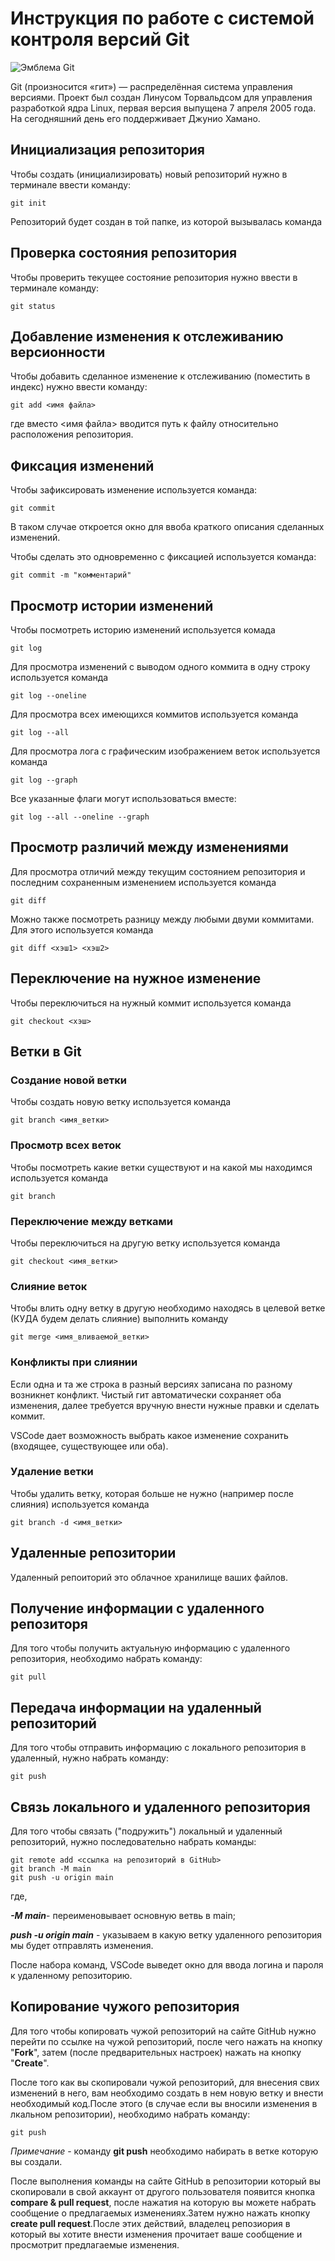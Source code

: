 # **Инструкция по работе с системой контроля версий Git**

![Эмблема Git](git.jpg)

Git (произносится «гит») — распределённая система управления версиями. Проект был создан Линусом Торвальдсом для управления разработкой ядра Linux, первая версия выпущена 7 апреля 2005 года. На сегодняшний день его поддерживает Джунио Хамано.

## Инициализация репозитория

Чтобы создать (инициализировать) новый репозиторий нужно в терминале ввести команду:

    git init

Репозиторий будет создан в той папке, из которой вызывалась команда

## Проверка состояния репозитория

Чтобы проверить текущее состояние репозитория нужно ввести в терминале команду:

    git status

## Добавление изменения к отслеживанию версионности

Чтобы добавить сделанное изменение к отслеживанию (поместить в индекс) нужно ввести команду:

    git add <имя файла>

где вместо <имя файла> вводится путь к файлу относительно расположения репозитория.

## Фиксация изменений

Чтобы зафиксировать изменение используется команда:

    git commit

В таком случае откроется окно для ввоба краткого описания сделанных изменений.

Чтобы сделать это одновременно с фиксацией используется команда:

    git commit -m "комментарий"

## Просмотр истории изменений

Чтобы посмотреть историю изменений используется комада

    git log

Для просмотра изменений с выводом одного коммита в одну строку используется команда

    git log --oneline

Для просмотра всех имеющихся коммитов используется команда

    git log --all

Для просмотра лога с графическим изображением веток используется команда

    git log --graph

Все указанные флаги могут использоваться вместе:

    git log --all --oneline --graph

## Просмотр различий между изменениями

Для просмотра отличий между текущим состоянием репозитория и последним сохраненным изменением используется команда

    git diff

Можно также посмотреть разницу между любыми двуми коммитами. Для этого используется команда

    git diff <хэш1> <хэш2>

## Переключение на нужное изменение

Чтобы переключиться на нужный коммит используется команда

    git checkout <хэш>

## Ветки в Git

### Создание новой ветки

Чтобы создать новую ветку используется команда

    git branch <имя_ветки>

### Просмотр всех веток

Чтобы посмотреть какие ветки существуют и на какой мы находимся используется команда

    git branch

### Переключение между ветками

Чтобы переключиться на другую ветку используется команда

    git checkout <имя_ветки>

### Слияние веток

Чтобы влить одну ветку в другую необходимо находясь в целевой ветке (КУДА будем делать слияние) выполнить команду

    git merge <имя_вливаемой_ветки>

### Конфликты при слиянии

Если одна и та же строка в разный версиях записана по разному возникнет конфликт.
Чистый гит автоматически сохраняет оба изменения, далее требуется вручную внести нужные правки и сделать коммит.

VSСode дает возможность выбрать какое изменение сохранить (входящее, существующее или оба).

### Удаление ветки

Чтобы удалить ветку, которая больше не нужно (например после слияния) используется команда

    git branch -d <имя_ветки>

## Удаленные репозитории

Удаленный репоиторий это облачное хранилище ваших файлов.

## Получение информации с удаленного репозиторя

Для того чтобы получить актуальную информацию с удаленного репозитория, необходимо набрать команду:

    git pull

## Передача информации на удаленный репозиторий

Для того чтобы отправить информацию с локального репозитория в удаленный, нужно набрать команду:

    git push


## Связь локального и удаленного репозитория

Для того чтобы связать ("подружить") локальный и удаленный репозиторий, нужно последовательно набрать команды:

    git remote add <ссылка на репозиторий в GitHub>
    git branch -M main
    git push -u origin main

где, 

__*-M main*__- переименовывает основную ветвь в main;

__*push -u origin main*__ - указываем в какую ветку удаленного репозитория мы будет отправлять изменения.

После набора команд, VSCode выведет окно для ввода логина и пароля к удаленному репозиторию.

## Копирование чужого репозитория

Для того чтобы копировать чужой репозиторий на сайте GitHub нужно перейти по ссылке на чужой репозиторий, после чего нажать на кнопку "__Fork__", затем (после предварительных настроек) нажать на кнопку "__Create__".

После того как вы скопировали чужой репозиторий, для внесения свих изменений в него, вам необходимо создать в нем новую ветку и внести необходимый код.После этого (в случае если вы вносили изменения в лкальном репозитории), необходимо набрать команду:

    git push

*Примечание* - команду **git push** необходимо набирать в ветке которую вы создали.

После выполнения команды на сайте GitHub в репозитории который вы скопировали в свой аккаунт от другого пользователя появится кнопка **compare & pull request**, после нажатия на которую вы можете набрать сообщение о предлагаемых изменениях.Затем нужно нажать кнопку **create pull request**.После этих действий, владелец репозиория в который вы хотите внести изменения прочитает ваше сообщение и просмотрит предлагаемые изменения.